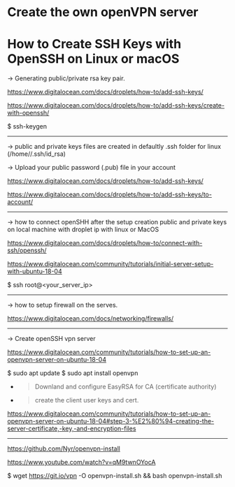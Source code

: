 # Create the own openVPN server 

# How to Create SSH Keys with OpenSSH on Linux or macOS
 
 -> Generating public/private rsa key pair.
 
 https://www.digitalocean.com/docs/droplets/how-to/add-ssh-keys/
 
 https://www.digitalocean.com/docs/droplets/how-to/add-ssh-keys/create-with-openssh/
 
 $ ssh-keygen
 
 ------------------------------------------------------------------------------------------------------------------------ 
 
 -> public and private keys files are created in defaultly .ssh folder for linux (/home/<username>/.ssh/id_rsa) 
  
 -> Upload your public password (.pub) file in your account 
 
 https://www.digitalocean.com/docs/droplets/how-to/add-ssh-keys/
 
 https://www.digitalocean.com/docs/droplets/how-to/add-ssh-keys/to-account/
 
 ------------------------------------------------------------------------------------------------------------------------ 

 -> how to connect openSHH after the setup creation public and private keys on local machine with droplet ip with linux or MacOS
 
 https://www.digitalocean.com/docs/droplets/how-to/connect-with-ssh/openssh/
 
 https://www.digitalocean.com/community/tutorials/initial-server-setup-with-ubuntu-18-04
 
 $ ssh root@<your_server_ip>
 
 ------------------------------------------------------------------------------------------------------------------------ 
 
 -> how to setup firewall on the serves.
 
 https://www.digitalocean.com/docs/networking/firewalls/
 
 ------------------------------------------------------------------------------------------------------------------------ 
 
 -> Create openSSH vpn server
 
 https://www.digitalocean.com/community/tutorials/how-to-set-up-an-openvpn-server-on-ubuntu-18-04
 
 $ sudo apt update
 $ sudo apt install openvpn

- > Downland and configure EasyRSA for CA (certificate authority)
 
 
- > create the client user keys and cert. 
 
 https://www.digitalocean.com/community/tutorials/how-to-set-up-an-openvpn-server-on-ubuntu-18-04#step-3-%E2%80%94-creating-the-server-certificate,-key,-and-encryption-files
 
 
 ------------------------------------------------------------------------------------------------------------------------ 
 
 https://github.com/Nyr/openvpn-install
 
 https://www.youtube.com/watch?v=qM9twnOYocA
 
 $ wget https://git.io/vpn -O openvpn-install.sh && bash openvpn-install.sh

 
 
 
 
 



 
